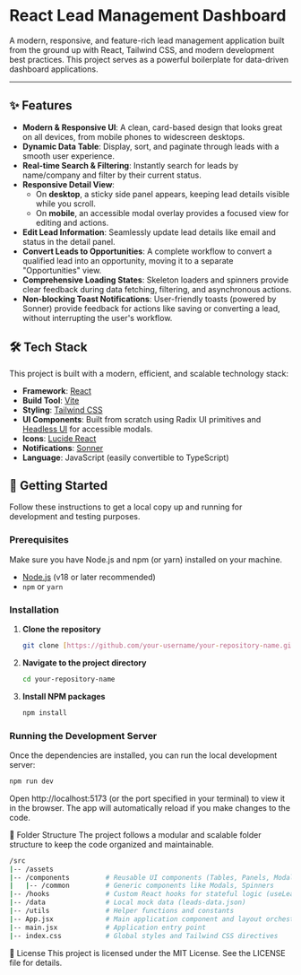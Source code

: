 # React Lead Management Dashboard

A modern, responsive, and feature-rich lead management application built from the ground up with React, Tailwind CSS, and modern development best practices. This project serves as a powerful boilerplate for data-driven dashboard applications.

---

## ✨ Features

- **Modern & Responsive UI**: A clean, card-based design that looks great on all devices, from mobile phones to widescreen desktops.
- **Dynamic Data Table**: Display, sort, and paginate through leads with a smooth user experience.
- **Real-time Search & Filtering**: Instantly search for leads by name/company and filter by their current status.
- **Responsive Detail View**:
  - On **desktop**, a sticky side panel appears, keeping lead details visible while you scroll.
  - On **mobile**, an accessible modal overlay provides a focused view for editing and actions.
- **Edit Lead Information**: Seamlessly update lead details like email and status in the detail panel.
- **Convert Leads to Opportunities**: A complete workflow to convert a qualified lead into an opportunity, moving it to a separate "Opportunities" view.
- **Comprehensive Loading States**: Skeleton loaders and spinners provide clear feedback during data fetching, filtering, and asynchronous actions.
- **Non-blocking Toast Notifications**: User-friendly toasts (powered by Sonner) provide feedback for actions like saving or converting a lead, without interrupting the user's workflow.

## 🛠️ Tech Stack

This project is built with a modern, efficient, and scalable technology stack:

- **Framework**: [React](https://reactjs.org/)
- **Build Tool**: [Vite](https://vitejs.dev/)
- **Styling**: [Tailwind CSS](https://tailwindcss.com/)
- **UI Components**: Built from scratch using Radix UI primitives and [Headless UI](https://headlessui.com/) for accessible modals.
- **Icons**: [Lucide React](https://lucide.dev/)
- **Notifications**: [Sonner](https://sonner.emilkowal.ski/)
- **Language**: JavaScript (easily convertible to TypeScript)

## 🚀 Getting Started

Follow these instructions to get a local copy up and running for development and testing purposes.

### Prerequisites

Make sure you have Node.js and npm (or yarn) installed on your machine.
- [Node.js](https://nodejs.org/) (v18 or later recommended)
- `npm` or `yarn`

### Installation

1.  **Clone the repository**
    ```sh
    git clone [https://github.com/your-username/your-repository-name.git](https://github.com/your-username/your-repository-name.git)
    ```
2.  **Navigate to the project directory**
    ```sh
    cd your-repository-name
    ```
3.  **Install NPM packages**
    ```sh
    npm install
    ```

### Running the Development Server

Once the dependencies are installed, you can run the local development server:

```sh
npm run dev
```
Open http://localhost:5173 (or the port specified in your terminal) to view it in the browser. The app will automatically reload if you make changes to the code.

📁 Folder Structure
The project follows a modular and scalable folder structure to keep the code organized and maintainable.

```sh
/src
|-- /assets
|-- /components         # Reusable UI components (Tables, Panels, Modals, etc.)
|   |-- /common         # Generic components like Modals, Spinners
|-- /hooks              # Custom React hooks for stateful logic (useLeads, usePagination)
|-- /data               # Local mock data (leads-data.json)
|-- /utils              # Helper functions and constants
|-- App.jsx             # Main application component and layout orchestrator
|-- main.jsx            # Application entry point
|-- index.css           # Global styles and Tailwind CSS directives
```

📄 License
This project is licensed under the MIT License. See the LICENSE file for details.

